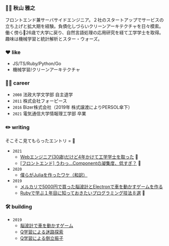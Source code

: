 ### 👨‍💻 秋山 雅之

フロントエンド兼サーバサイドエンジニア。２社のスタートアップでサービスの立ち上げと拡大期を経験。負債化しづらいクリーンアーキテクチャを日々模索。働く傍ら26歳で大学に戻り、自然言語処理の応用研究を経て工学学士を取得。趣味は機械学習と統計解析とスター・ウォーズ。

### ❤️ like

- JS/TS/Ruby/Python/Go
- 機械学習/クリーンアーキテクチャ

### 👨‍🎓 career

- `2008` 法政大学文学部 自主退学
- `2011` 株式会社フォーピース
- `2016` Bizer株式会社（2019年 株式譲渡によりPERSOL傘下）
- `2021` 電気通信大学情報理工学部 卒業

### ✏️ writing

そこそこ見てもらったエントリ = 👀

- `2021`
  - [Webエンジニア(30歳)だけど4年かけて工学学士を取った](https://qiita.com/aki202/items/aea846416f3739f48257) 👀
  - [[フロントエンド] うわっ…Componentの凝集度、低すぎ？](https://qiita.com/aki202/items/b279fa8097dde82e2730) 👀
- `2020`
  - [僕らがJuliaを作ったワケ（和訳）](https://twitter.com/aki202/status/1276453342265266177)
- `2019`
  - [メルカリで5000円で買った脳波計とElectronで車を動かすゲームを作る](https://qiita.com/aki202/items/2d7d386cc7656a7b97bd)
  - [Rubyで学ぶ１年目に知っておきたいプログラミング技法８選](https://qiita.com/aki202/items/dc4b4a6f3df800528edb) 👀

### 🛠 building

- `2019`
  - [脳波計で車を動かすゲーム](https://twitter.com/aki202/status/1162758414641950720)
  - [Q学習による迷路探索](https://twitter.com/aki202/status/1173202378276782082)
  - [Q学習による倒立振子](https://twitter.com/aki202/status/1175674723226669057)



<!--
**aki202/aki202** is a ✨ _special_ ✨ repository because its `README.md` (this file) appears on your GitHub profile.

Here are some ideas to get you started:

- 🔭 I’m currently working on ...
- 🌱 I’m currently learning ...
- 👯 I’m looking to collaborate on ...
- 🤔 I’m looking for help with ...
- 💬 Ask me about ...
- 📫 How to reach me: ...
- 😄 Pronouns: ...
- ⚡ Fun fact: ...
-->
